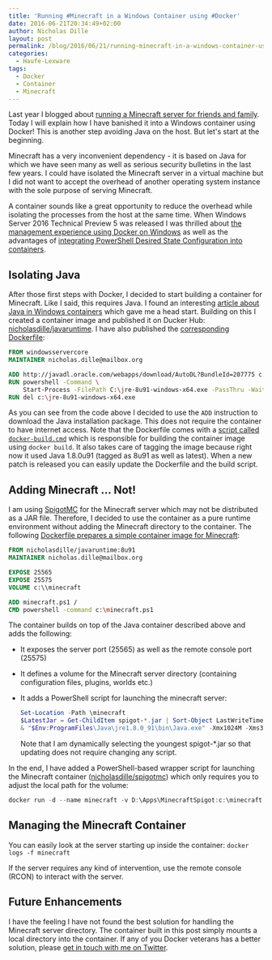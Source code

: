 ```yaml
---
title: 'Running #Minecraft in a Windows Container using #Docker'
date: 2016-06-21T20:34:49+02:00
author: Nicholas Dille
layout: post
permalink: /blog/2016/06/21/running-minecraft-in-a-windows-container-using-docker/
categories:
  - Haufe-Lexware
tags:
  - Docker
  - Container
  - Minecraft
---
```

Last year I blogged about [running a Minecraft server for friends and family](http://dille.name/blog/2015/09/09/how-to-build-a-custom-minecraft-server-for-friends-and-family/). Today I will explain how I have banished it into a Windows container using Docker! This is another step avoiding Java on the host. But let's start at the beginning.<!--more-->

Minecraft has a very inconvenient dependency - it is based on Java for which we have seen many as well as serious security bulletins in the last few years. I could have isolated the Minecraft server in a virtual machine but I did not want to accept the overhead of another operating system instance with the sole purpose of serving Minecraft.

A container sounds like a great opportunity to reduce the overhead while isolating the processes from the host at the same time. When Windows Server 2016 Technical Preview 5 was released I was thrilled about [the management experience using Docker on Windows](http://dille.name/blog/2016/06/08/build-ship-run-containers-with-windows-server-2016-tp5/) as well as the advantages of [integrating PowerShell Desired State Configuration into containers](http://dille.name/blog/2016/06/17/powershell-desired-state-configuration-psdsc-in-windows-containers-using-docker/).

## Isolating Java

After those first steps with Docker, I decided to start building a container for Minecraft. Like I said, this requires Java. I found an interesting [article about Java in Windows containers](https://alexandrnikitin.github.io/blog/running-java-inside-windows-container-on-windows-server/) which gave me a head start. Building on this I created a container image and published it on Ducker Hub: [nicholasdille/javaruntime](https://hub.docker.com/r/nicholasdille/javaruntime/). I have also published the [corresponding Dockerfile](https://github.com/nicholasdille/docker/blob/master/java/Dockerfile):

```Dockerfile
FROM windowsservercore
MAINTAINER nicholas.dille@mailbox.org

ADD http://javadl.oracle.com/webapps/download/AutoDL?BundleId=207775 c:\jre-8u91-windows-x64.exe
RUN powershell -Command \
    Start-Process -FilePath C:\jre-8u91-windows-x64.exe -PassThru -Wait -ArgumentList \"/s /L c:\Java64.log\"
RUN del c:\jre-8u91-windows-x64.exe
```

As you can see from the code above I decided to use the `ADD` instruction to download the Java installation package. This does not require the container to have internet access. Note that the Dockerfile comes with a [script called `docker-build.cmd`](https://github.com/nicholasdille/docker/blob/master/java/docker-build.cmd) which is responsible for building the container image using `docker build`. It also takes care of tagging the image because right now it used Java 1.8.0u91 (tagged as 8u91 as well as latest). When a new patch is released you can easily update the Dockerfile and the build script.

## Adding Minecraft ... Not!

I am using [SpigotMC](https://www.spigotmc.org/) for the Minecraft server which may not be distributed as a JAR file. Therefore, I decided to use the container as a pure runtime environment without adding the Minecraft directory to the container. The following [Dockerfile prepares a simple container image for Minecraft](https://github.com/nicholasdille/docker/blob/master/spigotmc/Dockerfile):

```Dockerfile
FROM nicholasdille/javaruntime:8u91
MAINTAINER nicholas.dille@mailbox.org

EXPOSE 25565
EXPOSE 25575
VOLUME c:\\minecraft

ADD minecraft.ps1 /
CMD powershell -command c:\minecraft.ps1
```

The container builds on top of the Java container described above and adds the following:

- It exposes the server port (25565) as well as the remote console port (25575)
- It defines a volume for the Minecraft server directory (containing configuration files, plugins, worlds etc.)
- It adds a PowerShell script for launching the minecraft server:

  ```PowerShell
  Set-Location -Path \minecraft
  $LatestJar = Get-ChildItem spigot-*.jar | Sort-Object LastWriteTime | Select-Object -Last 1 -ExpandProperty Name
  & "$Env:ProgramFiles\Java\jre1.8.0_91\bin\Java.exe" -Xmx1024M -Xms32M -jar $LatestJar -W .\worlds
  ```

  Note that I am dynamically selecting the youngest spigot-*.jar so that updating does not require changing any script.

In the end, I have added a PowerShell-based wrapper script for launching the Minecraft container ([nicholasdille/spigotmc](https://hub.docker.com/r/nicholasdille/spigotmc/)) which only requires you to adjust the local path for the volume:

```PowerShell
docker run -d --name minecraft -v D:\Apps\MinecraftSpigot:c:\minecraft -p 25565:25565 -p 25575:25575 nicholasdille/spigotmc
```

## Managing the Minecraft Container

You can easily look at the server starting up inside the container: `docker logs -f minecraft`

If the server requires any kind of intervention, use the remote console (RCON) to interact with the server.

## Future Enhancements

I have the feeling I have not found the best solution for handling the Minecraft server directory. The container built in this post simply mounts a local directory into the container. If any of you Docker veterans has a better solution, please [get in touch with me on Twitter](https://twitter.com/nicholasdille).
